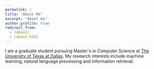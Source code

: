 ```yaml
---
permalink: /
title: "About Me"
excerpt: "About me"
author_profile: true
redirect_from: 
  - /about/
  - /about.html
---
```


I am a graduate student pursuing Master's in Computer Science at [The University of Texas at Dallas](https://www.utdallas.edu/). My research interests include machine learning, natural language processing and information retrieval. 

